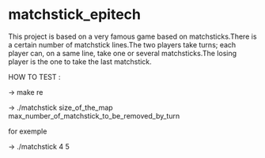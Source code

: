 # matchstick_epitech
This project is based on a very famous game based on matchsticks.There is a certain number of matchstick lines.The two players take turns; each player can, on a same line, take one or several matchsticks.The losing player is the one to take the last matchstick.

HOW TO TEST :

-> make re

-> ./matchstick size_of_the_map max_number_of_matchstick_to_be_removed_by_turn

for exemple

-> ./matchstick 4 5
